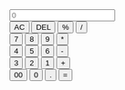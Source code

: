 <!DOCTYPE html>
<html lang="en">
    <head>
        <meta charset="UTF-8">
        <meta name="viewport" content="width=device-width, initial-scale=1.0">
        <title>My 3mttcalculator App</title>
        <link rel="stylesheet" href="style.css">
    </head>
    <body>
        <div class="calculator">
            <input type="text" placeholder="0" id="inputBox">
            <div>
                <button>AC</button>
                <button>DEL</button>
                <button>%</button>
                <button>/</button>
            </div>
            <div>
                <button>7</button>
                <button>8</button>
                <button>9</button>
                <button>*</button>
            </div>
            <div>
                <button>4</button>
                <button>5</button>
                <button>6</button>
                <button>-</button>
            </div>
            <div>
                <button>3</button>
                <button>2</button>
                <button>1</button>
                <button>+</button>
            </div>
            <div>
                <button>00</button>
                <button>0</button>
                <button>.</button>
                <button class="equalBtn">=</button>
           </div>
        </div>    
    </body>
</html>
